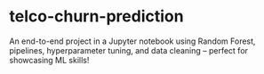 # telco-churn-prediction
An end-to-end project in a Jupyter notebook using Random Forest, pipelines, hyperparameter tuning, and data cleaning – perfect for showcasing ML skills!
